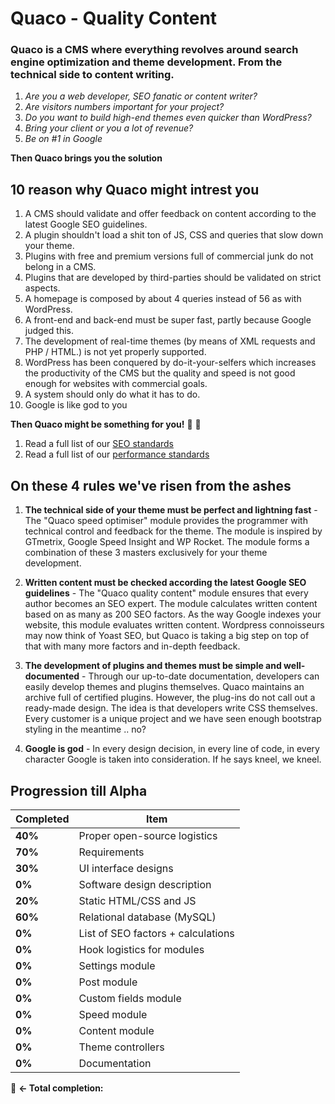 
# Quaco - Quality Content

### Quaco is a CMS where everything revolves around search engine optimization and theme development. From the technical side to content writing.

 1. *Are you a web developer, SEO fanatic or content writer?*
 2. *Are visitors numbers important for your project?*
 3. *Do you want to build high-end themes even quicker than WordPress?*
 4. *Bring your client or you a lot of revenue?*
 5. *Be on #1 in Google*

**Then Quaco brings you the solution**

## 10 reason why Quaco might intrest you

1.  A CMS should validate and offer feedback on content according to the latest Google SEO guidelines.
2.  A plugin shouldn't load a shit ton of JS, CSS and queries that slow down your theme.
3.  Plugins with free and premium versions full of commercial junk do not belong in a CMS.
4.  Plugins that are developed by third-parties should be validated on strict aspects.
5.  A homepage is composed by about 4 queries instead of 56 as with WordPress.
6.  A front-end and back-end must be super fast, partly because Google judged this.
7.  The development of real-time themes (by means of XML requests and PHP / HTML.) is not yet properly supported.
8.  WordPress has been conquered by do-it-your-selfers which increases the productivity of the CMS but the quality and speed is not good enough for websites with commercial goals.
9.  A system should only do what it has to do.
10. Google is like god to you

**Then Quaco might be something for you!** :cake: :balloon:

1. Read a full list of our [SEO standards](https://github.com/beumerr/quaco/blob/master/docs/standards_seo.md)
2. Read a full list of our [performance standards](https://github.com/beumerr/quaco/blob/master/docs/standards_performance.md)


## On these 4 rules we've risen from the ashes

1.  **The technical side of your theme must be perfect and lightning fast** -
The "Quaco speed optimiser" module provides the programmer with technical control and feedback for the theme. The module is inspired by GTmetrix, Google Speed ​​Insight and WP Rocket. The module forms a combination of these 3 masters exclusively for your theme development.

2.  **Written content must be checked according the latest Google SEO guidelines** - 
The "Quaco quality content" module ensures that every author becomes an SEO expert. The module calculates written content based on as many as 200 SEO factors. As the way Google indexes your website, this module evaluates written content. Wordpress connoisseurs may now think of Yoast SEO, but Quaco is taking a big step on top of that with many more factors and in-depth feedback.

3.  **The development of plugins and themes must be simple and well-documented** - 
Through our up-to-date documentation, developers can easily develop themes and plugins themselves. Quaco maintains an archive full of certified plugins. However, the plug-ins do not call out a ready-made design. The idea is that developers write CSS themselves. Every customer is a unique project and we have seen enough bootstrap styling in the meantime .. no?

4.  **Google is god** - 
In every design decision, in every line of code, in every character Google is taken into consideration. If he says kneel, we kneel.

## Progression till Alpha 
| Completed | Item | 
|--|--|
| **40%**  | Proper open-source logistics  | 
| **70%** | Requirements |  
| **30%** | UI interface designs  |  
| **0%** | Software design description |  
| **20%** | Static HTML/CSS and JS |  
| **60%** | Relational database (MySQL) |  
| **0%** | List of SEO factors + calculations |  
| **0%** | Hook logistics for modules |  
| **0%** | Settings module |  
| **0%** | Post module |  
| **0%** | Custom fields module |  
| **0%** | Speed module |  
| **0%** | Content module |  
| **0%** | Theme controllers |  
| **0%** | Documentation |  
:poop: **<- Total completion:** 
